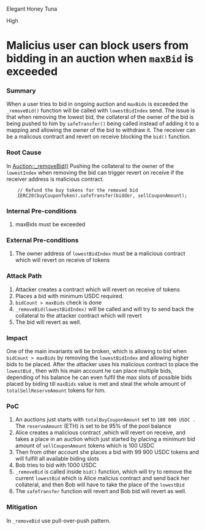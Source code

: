 Elegant Honey Tuna

High

# Malicius user can block users from bidding in an auction when `maxBid` is exceeded

### Summary

When a user tries to bid in ongoing auction and `maxBids` is exceeded the `_removeBid()` function will be called with `lowestBidIndex` send. The issue is that when removing the lowest bid, the collateral of the owner of the bid is being pushed to him by `safeTransfer()` being called instead of adding it to a mapping and allowing the owner of the bid to withdraw it. The receiver can be a malicous contract and revert on receive blocking the `bid()` function.

### Root Cause

In [Auction::_removeBid()](https://github.com/sherlock-audit/2024-12-plaza-finance/blob/14a962c52a8f4731bbe4655a2f6d0d85e144c7c2/plaza-evm/src/Auction.sol#L324C5-L325C67) Pushing the collateral to the owner of the `lowestIndex` when removing the bid can trigger revert on receive if the receiver address is malicious contract.

```solidity
    // Refund the buy tokens for the removed bid
    IERC20(buyCouponToken).safeTransfer(bidder, sellCouponAmount);
```

### Internal Pre-conditions

1. maxBids must be exceeded

### External Pre-conditions

1. The owner address of `lowestBidIndex` must be a malicious contract which will revert on receive of tokens 

### Attack Path

1. Attacker creates a contract which will revert on receive of tokens
2. Places a bid with minimum USDC required.
3. `bidCount > maxBids`  check is done 
4. `_removeBid(lowestBidIndex)` will be called and will try to send back the collateral to the attacker contract which will revert
5. The bid will revert as well.

### Impact

One of the main invariants will be broken, which is allowing to bid when `bidCount > maxBids` by removing the `lowestBidIndex` and allowing higher bids to be placed. After the attacker uses his malicious contract to place the `lowestBid` , then with his main account he can place multiple bids, depending of his balance he can even fulfil the max slots of possible bids placed by biding till `maxBids` value is met and steal the whole amount of `totalSellReserveAmount` tokens for him.

### PoC

1. An auctions just starts with `totalBuyCouponAmount` set to `100 000 USDC .` The `reserveAmount` (ETH) is set to be 95% of the pool balance
2. Alice creates a malicious contract ,which will revert on receive, and takes a place in an auction which just started by placing a minimum bid amount of `sellCouponAmount` tokens which is 100 USDC
3. Then from other account she places a bid with 99 900 USDC tokens and will fulfill all available biding slots
4. Bob tries to bid with 1000 USDC 
5. `_removeBid` is called inside `bid()` function, which will try to remove the current `lowestBid` which is Alice malicius contract and send back her collateral, and then Bob will have to take the place of the `lowestBid` 
6. The `safeTransfer` function will revert and Bob bid will revert as well.

### Mitigation

In `_removeBid` use pull-over-push pattern.